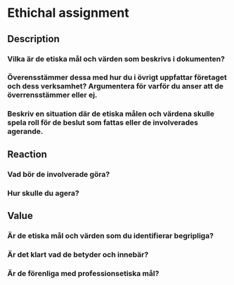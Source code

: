 # Ethichal assignment


## Description 
### Vilka är de etiska mål och värden som beskrivs i dokumenten?


### Överensstämmer dessa med hur du i övrigt uppfattar företaget och dess verksamhet? Argumentera för varför du anser att de överrensstämmer eller ej.


### Beskriv en situation där de etiska målen och värdena skulle spela roll för de beslut som fattas eller de involverades agerande.


## Reaction 
### Vad bör de involverade göra?


### Hur skulle du agera?

## Value
### Är de etiska mål och värden som du identifierar begripliga?


### Är det klart vad de betyder och innebär?


### Är de förenliga med professionsetiska mål?
